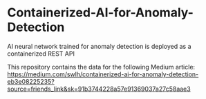 # Containerized-AI-for-Anomaly-Detection
AI neural network trained for anomaly detection is deployed as a containerized REST API

This repository contains the data for the following Medium article:
https://medium.com/swlh/containerized-ai-for-anomaly-detection-eb3e08225235?source=friends_link&sk=91b3744228a57e91369037a27c58aae3
